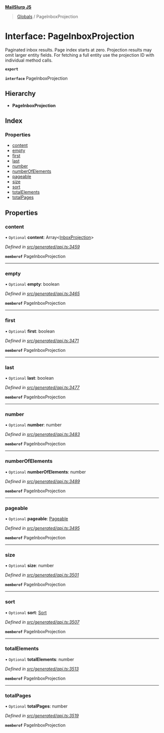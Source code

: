 **[MailSlurp JS](../README.md)**

> [Globals](../README.md) / PageInboxProjection

# Interface: PageInboxProjection

Paginated inbox results. Page index starts at zero. Projection results may omit larger entity fields. For fetching a full entity use the projection ID with individual method calls.

**`export`** 

**`interface`** PageInboxProjection

## Hierarchy

* **PageInboxProjection**

## Index

### Properties

* [content](pageinboxprojection.md#content)
* [empty](pageinboxprojection.md#empty)
* [first](pageinboxprojection.md#first)
* [last](pageinboxprojection.md#last)
* [number](pageinboxprojection.md#number)
* [numberOfElements](pageinboxprojection.md#numberofelements)
* [pageable](pageinboxprojection.md#pageable)
* [size](pageinboxprojection.md#size)
* [sort](pageinboxprojection.md#sort)
* [totalElements](pageinboxprojection.md#totalelements)
* [totalPages](pageinboxprojection.md#totalpages)

## Properties

### content

• `Optional` **content**: Array\<[InboxProjection](../modules/inboxprojection.md)>

*Defined in [src/generated/api.ts:3459](https://github.com/mailslurp/mailslurp-client/blob/67ec74c/src/generated/api.ts#L3459)*

**`memberof`** PageInboxProjection

___

### empty

• `Optional` **empty**: boolean

*Defined in [src/generated/api.ts:3465](https://github.com/mailslurp/mailslurp-client/blob/67ec74c/src/generated/api.ts#L3465)*

**`memberof`** PageInboxProjection

___

### first

• `Optional` **first**: boolean

*Defined in [src/generated/api.ts:3471](https://github.com/mailslurp/mailslurp-client/blob/67ec74c/src/generated/api.ts#L3471)*

**`memberof`** PageInboxProjection

___

### last

• `Optional` **last**: boolean

*Defined in [src/generated/api.ts:3477](https://github.com/mailslurp/mailslurp-client/blob/67ec74c/src/generated/api.ts#L3477)*

**`memberof`** PageInboxProjection

___

### number

• `Optional` **number**: number

*Defined in [src/generated/api.ts:3483](https://github.com/mailslurp/mailslurp-client/blob/67ec74c/src/generated/api.ts#L3483)*

**`memberof`** PageInboxProjection

___

### numberOfElements

• `Optional` **numberOfElements**: number

*Defined in [src/generated/api.ts:3489](https://github.com/mailslurp/mailslurp-client/blob/67ec74c/src/generated/api.ts#L3489)*

**`memberof`** PageInboxProjection

___

### pageable

• `Optional` **pageable**: [Pageable](pageable.md)

*Defined in [src/generated/api.ts:3495](https://github.com/mailslurp/mailslurp-client/blob/67ec74c/src/generated/api.ts#L3495)*

**`memberof`** PageInboxProjection

___

### size

• `Optional` **size**: number

*Defined in [src/generated/api.ts:3501](https://github.com/mailslurp/mailslurp-client/blob/67ec74c/src/generated/api.ts#L3501)*

**`memberof`** PageInboxProjection

___

### sort

• `Optional` **sort**: [Sort](sort.md)

*Defined in [src/generated/api.ts:3507](https://github.com/mailslurp/mailslurp-client/blob/67ec74c/src/generated/api.ts#L3507)*

**`memberof`** PageInboxProjection

___

### totalElements

• `Optional` **totalElements**: number

*Defined in [src/generated/api.ts:3513](https://github.com/mailslurp/mailslurp-client/blob/67ec74c/src/generated/api.ts#L3513)*

**`memberof`** PageInboxProjection

___

### totalPages

• `Optional` **totalPages**: number

*Defined in [src/generated/api.ts:3519](https://github.com/mailslurp/mailslurp-client/blob/67ec74c/src/generated/api.ts#L3519)*

**`memberof`** PageInboxProjection
